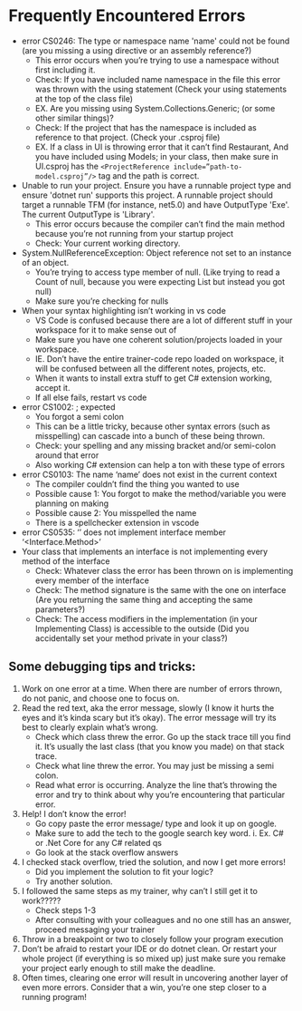# Frequently Encountered Errors
- error CS0246: The type or namespace name 'name' could not be found (are you missing a using directive or an assembly reference?)
    - This error occurs when you’re trying to use a namespace without first including it.
    - Check: If you have included name namespace in the file this error was thrown with the using statement (Check your using statements at the top of the class file)
    - EX. Are you missing using System.Collections.Generic; (or some other similar things)?
    - Check: If the project that has the namespace is included as reference to that project. (Check your .csproj file)
    - EX. If a class in UI is throwing error that it can’t find Restaurant, And you have included using Models; in your class, then make sure in UI.csproj has the ```<ProjectReference include=”path-to-model.csproj”/>``` tag and the path is correct.
- Unable to run your project.
Ensure you have a runnable project type and ensure 'dotnet run' supports this project.
A runnable project should target a runnable TFM (for instance, net5.0) and have OutputType 'Exe'.
The current OutputType is 'Library'.
    - This error occurs because the compiler can’t find the main method because you’re not running from your startup project
    - Check: Your current working directory.
- System.NullReferenceException: Object reference not set to an instance of an object.
    - You’re trying to access type member of null. (Like trying to read a Count of null, because you were expecting List<T> but instead you got null)
    - Make sure you’re checking for nulls
- When your syntax highlighting isn’t working in vs code
    - VS Code is confused because there are a lot of different stuff in your workspace for it to make sense out of
    - Make sure you have one coherent solution/projects loaded in your workspace.
    - IE. Don’t have the entire trainer-code repo loaded on workspace, it will be confused between all the different notes, projects, etc.
    - When it wants to install extra stuff to get C# extension working, accept it.
    - If all else fails, restart vs code
- error CS1002: ; expected
    - You forgot a semi colon
    - This can be a little tricky, because other syntax errors (such as misspelling) can cascade into a bunch of these being thrown.
    - Check: your spelling and any missing bracket and/or semi-colon around that error
    - Also working C# extension can help a ton with these type of errors
- error CS0103: The name ‘name’ does not exist in the current context 
    - The compiler couldn’t find the thing you wanted to use
    - Possible cause 1: You forgot to make the method/variable you were planning on making
    - Possible cause 2: You misspelled the name
    - There is a spellchecker extension in vscode
- error CS0535: ‘<Class-name>’ does not implement interface member ‘<Interface.Method>’
- Your class that implements an interface is not implementing every method of the interface
    - Check: Whatever class the error has been thrown on is implementing every member of the interface
    - Check: The method signature is the same with the one on interface (Are you returning the same thing and accepting the same parameters?)
    - Check: The access modifiers in the implementation (in your Implementing Class) is accessible to the outside (Did you accidentally set your method private in your class?)

## Some debugging tips and tricks:
1.	Work on one error at a time. When there are number of errors thrown, do not panic, and choose one to focus on.
2.	Read the red text, aka the error message, slowly (I know it hurts the eyes and it’s kinda scary but it’s okay). The error message will try its best to clearly explain what’s wrong. 
    - Check which class threw the error. Go up the stack trace till you find it. It’s usually the last class (that you know you made) on that stack trace. 
    - Check what line threw the error. You may just be missing a semi colon. 
    - Read what error is occurring. Analyze the line that’s throwing the error and try to think about why you’re encountering that particular error. 
3.	Help! I don’t know the error!
    - Go copy paste the error message/ type and look it up on google.
    - Make sure to add the tech to the google search key word.
        i.	Ex. C# or .Net Core for any C# related qs
    - Go look at the stack overflow answers 
4.	I checked stack overflow, tried the solution, and now I get more errors!
    - Did you implement the solution to fit your logic?
    - Try another solution. 
5.	I followed the same steps as my trainer, why can’t I still get it to work????? 
    - Check steps 1-3
    - After consulting with your colleagues and no one still has an answer, proceed messaging your trainer
6.	Throw in a breakpoint or two to closely follow your program execution
7.	Don’t be afraid to restart your IDE or do dotnet clean. Or restart your whole project (if everything is so mixed up) just make sure you remake your project early enough to still make the deadline. 
8.	Often times, clearing one error will result in uncovering another layer of even more errors. Consider that a win, you’re one step closer to a running program!